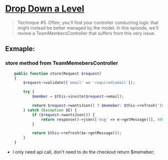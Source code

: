 # [Drop Down a Level](https://laracasts.com/series/ten-techniques-for-cleaner-code/episodes/5)

> Technique #5. Often, you'll find your controller conducting logic that might instead be better managed by the model. In this episode, we'll review a TeamMembersController that suffers from this very issue.

## Exmaple:

### store method from TeamMemebersController
```php
    public function store(Request $request)
    {
        $request->validate(['email' => 'required|email']);

        try {
            $member = $this->invite($request->email);

            return $request->wantsJson() ? $memeber: $this->refresh('Invited!');
        } catch (Exception $E) {
            if ($request->wantsJson()) {
                return response()->json(['msg' => e->getMessage()], 406);
            }

            return $this->refresh($e->getMessage());
        }
    }
```

- I only need api call, don't need to do the checkout
    return $memeber;